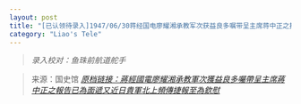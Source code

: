 ```yaml
---
layout: post
title: "[已认领待录入]1947/06/30蒋经国电廖耀湘承教军次获益良多嘱带呈主席蒋中正之报告已为面递又近日贵军北上频传捷报至为钦慰"
category: "Liao's Tele"
---
```


> *录入校对：鱼珠前航道舵手*

> 来源：国史馆 [*原档链接：蔣經國電廖耀湘承教軍次獲益良多囑帶呈主席蔣中正之報告已為面遞又近日貴軍北上頻傳捷報至為欽慰*](https://ahonline.drnh.gov.tw/index.php?act=Display/image/5894501Nca=VoI#6cl)